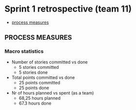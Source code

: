 Sprint 1 retrospective (team 11)
=====================================

- [process measures](#process-measures)

## PROCESS MEASURES 

### Macro statistics

- Number of stories committed vs done  
    - 5 stories committed
    - 5 stories done
- Total points committed vs done
    - 25 points committed
    - 25 points done
- Nr of hours planned vs spent (as a team)
    - 68,25 hours planned
    - 67.3 hours done
